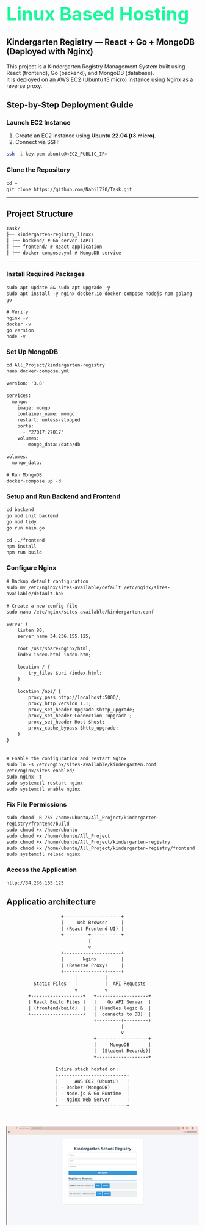 <h1 style="color: #1bf89cff; font-size: 48px; font-weight: bold;">Linux Based Hosting</h1>

## Kindergarten Registry — React + Go + MongoDB (Deployed with Nginx)

This project is a Kindergarten Registry Management System built using React (frontend), Go (backend), and MongoDB (database).  
It is deployed on an AWS EC2 (Ubuntu t3.micro) instance using Nginx as a reverse proxy.

## Step-by-Step Deployment Guide

### Launch EC2 Instance

1. Create an EC2 instance using **Ubuntu 22.04 (t3.micro)**.
2. Connect via SSH:

```bash
ssh -i key.pem ubuntu@<EC2_PUBLIC_IP>
```

### Clone the Repository

```
cd ~
git clone https://github.com/Nabil720/Task.git
```

---

## Project Structure

```
Task/
├── kindergarten-registry_linux/
│ ├── backend/ # Go server (API)
│ ├── frontend/ # React application
│ ├── docker-compose.yml # MongoDB service
```

---

### Install Required Packages

```
sudo apt update && sudo apt upgrade -y
sudo apt install -y nginx docker.io docker-compose nodejs npm golang-go

# Verify
nginx -v
docker -v
go version
node -v
```

### Set Up MongoDB

```
cd All_Project/kindergarten-registry
nano docker-compose.yml

version: '3.8'

services:
  mongo:
    image: mongo
    container_name: mongo
    restart: unless-stopped
    ports:
      - "27017:27017"
    volumes:
      - mongo_data:/data/db

volumes:
  mongo_data:

# Run MongoDB
docker-compose up -d

```

### Setup and Run Backend and Frontend

```
cd backend
go mod init backend
go mod tidy
go run main.go

cd ../frontend
npm install
npm run build
```

### Configure Nginx

```
# Backup default configuration
sudo mv /etc/nginx/sites-available/default /etc/nginx/sites-available/default.bak

# Create a new config file
sudo nano /etc/nginx/sites-available/kindergarten.conf

server {
    listen 80;
    server_name 34.236.155.125;

    root /usr/share/nginx/html;
    index index.html index.htm;

    location / {
        try_files $uri /index.html;
    }

    location /api/ {
        proxy_pass http://localhost:5000/;
        proxy_http_version 1.1;
        proxy_set_header Upgrade $http_upgrade;
        proxy_set_header Connection 'upgrade';
        proxy_set_header Host $host;
        proxy_cache_bypass $http_upgrade;
    }
}


# Enable the configuration and restart Nginx
sudo ln -s /etc/nginx/sites-available/kindergarten.conf /etc/nginx/sites-enabled/
sudo nginx -t
sudo systemctl restart nginx
sudo systemctl enable nginx
```

### Fix File Permissions

```
sudo chmod -R 755 /home/ubuntu/All_Project/kindergarten-registry/frontend/build
sudo chmod +x /home/ubuntu
sudo chmod +x /home/ubuntu/All_Project
sudo chmod +x /home/ubuntu/All_Project/kindergarten-registry
sudo chmod +x /home/ubuntu/All_Project/kindergarten-registry/frontend
sudo systemctl reload nginx
```

### Access the Application

```
http://34.236.155.125

```

## Applicatio architecture

```
                    +---------------------+
                    |     Web Browser     |
                    | (React Frontend UI) |
                    +---------+-----------+
                              |
                              v
                    +---------------------+
                    |       Nginx         |
                    | (Reverse Proxy)     |
                    +----+----------+-----+
                         |          |
          Static Files   |          |  API Requests
                         v          v
        +-------------------+   +-------------------+
        | React Build Files |   |    Go API Server  |
        | (frontend/build)  |   | (Handles logic &  |
        +-------------------+   |  connects to DB)  |
                                +---------+---------+
                                          |
                                          v
                                +-------------------+
                                |     MongoDB       |
                                |  (Student Records)|
                                +-------------------+

                  Entire stack hosted on:
                  +-------------------------+
                  |      AWS EC2 (Ubuntu)   |
                  | - Docker (MongoDB)      |
                  | - Node.js & Go Runtime  |
                  | - Nginx Web Server      |
                  +-------------------------+



```

![Website View](./Images/Screenshot%20from%202025-10-12%2017-57-05.png)
